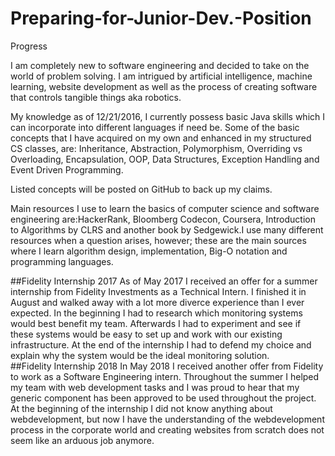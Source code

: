 # Preparing-for-Junior-Dev.-Position
 Progress

I am completely new to software engineering and decided to take on the world of problem solving. I am intrigued by artificial intelligence, machine learning, website development as well as the process of creating software that controls tangible things aka robotics.

My knowledge as of 12/21/2016, I currently possess basic Java skills which I can incorporate into different languages if need be.
Some of the basic concepts that I have acquired on my own and enhanced in my structured CS classes, are: Inheritance, Abstraction, Polymorphism, Overriding vs Overloading, Encapsulation, OOP, Data Structures, Exception Handling and Event Driven Programming.

Listed concepts will be posted on GitHub to back up my claims.

Main resources I use to learn the basics of computer science and software engineering are:HackerRank, Bloomberg Codecon, Coursera, Introduction to Algorithms by CLRS and another book by Sedgewick.I use many different resources when a question arises, however; these are the main sources where I learn algorithm design, implementation, Big-O notation and programming languages.

##Fidelity Internship 2017
As of May 2017 I received an offer for a summer internship from Fidelity Investments as a Technical Intern. I finished it in August and walked away with a lot more diverce experience than I ever expected. In the beginning I had to research which monitoring systems would best benefit my team. Afterwards I had to experiment and see if these systems would be easy to set up and work with our existing infrastructure. At the end of the internship I had to defend my choice and explain why the system would be the ideal monitoring solution.  
##Fidelity Internship 2018
In May 2018 I received another offer from Fidelity to work as a Software Engineering intern. Throughout the summer I helped my team with web development tasks and I was proud to hear that my generic component has been approved to be used throughout the project. At the beginning of the internship I did not know anything about webdevelopment, but now I have the understanding of the webdevelopment process in the corporate world and creating websites from scratch does not seem like an arduous job anymore.
